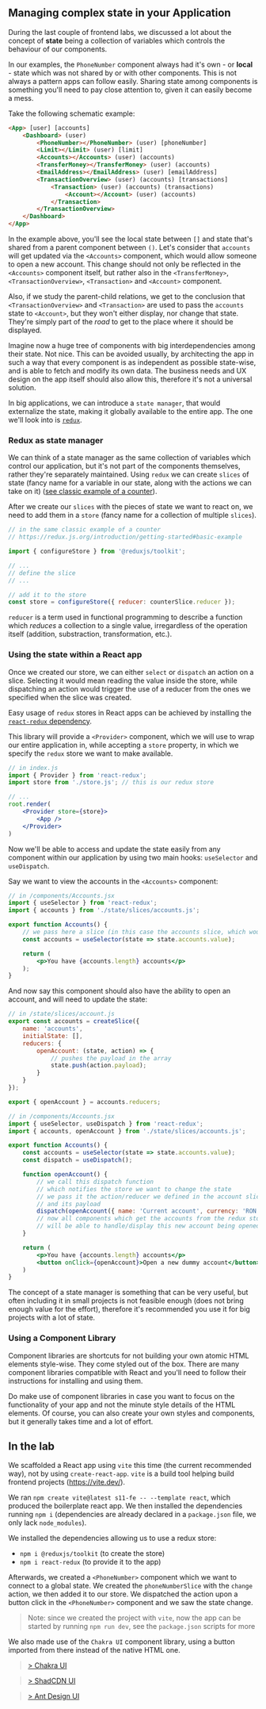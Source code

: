 ## Managing complex state in your Application

During the last couple of frontend labs, we discussed a lot about the concept of **state** being a collection of variables which controls the behaviour of our components.

In our examples, the `PhoneNumber` component always had it's own - or **local** - state which was not shared by or with other components. This is not always a pattern apps can follow easily. Sharing state among components is something you'll need to pay close attention to, given it can easily become a mess.

Take the following schematic example:
```html
<App> [user] [accounts]
    <Dashboard> (user)
        <PhoneNumber></PhoneNumber> (user) [phoneNumber]
        <Limit></Limit> (user) [limit]
        <Accounts></Accounts> (user) (accounts)
        <TransferMoney></TransferMoney> (user) (accounts)
        <EmailAddress></EmailAddress> (user) [emailAddress]
        <TransactionOverview> (user) (accounts) [transactions]
            <Transaction> (user) (accounts) (transactions)
                <Account></Account> (user) (accounts)
            </Transaction>
        </TransactionOverview>
    </Dashboard>
</App>
```

In the example above, you'll see the local state between `[]` and state that's shared from a parent component between `()`. Let's consider that `accounts` will get updated via the `<Accounts>` component, which would allow someone to open a new account. This change should not only be reflected in the `<Accounts>` component itself, but rather also in the `<TransferMoney>`, `<TransactionOverview>`, `<Transaction>` and `<Account>` component.

Also, if we study the parent-child relations, we get to the conclusion that `<TransactionOverview>` and `<Transaction>` are used to pass the `accounts` state to `<Account>`, but they won't either display, nor change that state. They're simply part of the *road* to get to the place where it should be displayed.

Imagine now a huge tree of components with big interdependencies among their state. Not nice. This can be avoided usually, by architecting the app in such a way that every component is as independent as possible state-wise, and is able to fetch and modify its own data. The business needs and UX design on the app itself should also allow this, therefore it's not a universal solution.

In big applications, we can introduce a `state manager`, that would externalize the state, making it globally available to the entire app. The one we'll look into is [`redux`](https://redux.js.org/).

### Redux as state manager

We can think of a state manager as the same collection of variables which control our application, but it's not part of the components themselves, rather they're separately maintained. Using `redux` we can create `slices` of state (fancy name for a variable in our state, along with the actions we can take on it) ([see classic example of a counter](https://redux.js.org/introduction/getting-started#basic-example)).

After we create our `slices` with the pieces of state we want to react on, we need to add them in a `store` (fancy name for a collection of multiple `slices`).

```js
// in the same classic example of a counter
// https://redux.js.org/introduction/getting-started#basic-example

import { configureStore } from '@reduxjs/toolkit';

// ...
// define the slice
// ...

// add it to the store
const store = configureStore({ reducer: counterSlice.reducer });
```

`reducer` is a term used in functional programming to describe a function which *reduces* a collection to a single value, irregardless of the operation itself (addition, substraction, transformation, etc.).

### Using the state within a React app

Once we created our store, we can either `select` or `dispatch` an action on a slice. Selecting it would mean reading the value inside the store, while dispatching an action would trigger the use of a reducer from the ones we specified when the slice was created. 

Easy usage of `redux` stores in React apps can be achieved by installing the [`react-redux` dependency](https://react-redux.js.org/).

This library will provide a `<Provider>` component, which we will use to wrap our entire application in, while accepting a `store` property, in which we specify the `redux` store we want to make available.

```jsx
// in index.js
import { Provider } from 'react-redux';
import store from './store.js'; // this is our redux store

// ...
root.render(
    <Provider store={store}>
        <App />
    </Provider>
)
```

Now we'll be able to access and update the state easily from any component within our application by using two main hooks: `useSelector` and `useDispatch`.

Say we want to view the accounts in the `<Accounts>` component:

```jsx
// in /components/Accounts.jsx
import { useSelector } from 'react-redux';
import { accounts } from './state/slices/accounts.js';

export function Accounts() {
    // we pass here a slice (in this case the accounts slice, which would hold an array in the `value` property)
    const accounts = useSelector(state => state.accounts.value);

    return (
        <p>You have {accounts.length} accounts</p>
    );
}
```

And now say this component should also have the ability to open an account, and will need to update the state:

```jsx
// in /state/slices/account.js
export const accounts = createSlice({
    name: 'accounts',
    initialState: [],
    reducers: {
        openAccount: (state, action) => {
            // pushes the payload in the array
            state.push(action.payload);
        }
    }
});

export { openAccount } = accounts.reducers;

// in /components/Accounts.jsx
import { useSelector, useDispatch } from 'react-redux';
import { accounts, openAccount } from './state/slices/accounts.js';

export function Accounts() {
    const accounts = useSelector(state => state.accounts.value);
    const dispatch = useDispatch();

    function openAccount() {
        // we call this dispatch function
        // which notifies the store we want to change the state
        // we pass it the action/reducer we defined in the account slice
        // and its payload
        dispatch(openAccount({ name: 'Current account', currency: 'RON' }));
        // now all components which get the accounts from the redux store
        // will be able to handle/display this new account being opened
    }

    return (
        <p>You have {accounts.length} accounts</p>
        <button onClick={openAccount}>Open a new dummy account</button>
    )
}
```
The concept of a state manager is something that can be very useful, but often including it in small projects is not feasible enough (does not bring enough value for the effort), therefore it's recommended you use it for big projects with a lot of state.

### Using a Component Library

Component libraries are shortcuts for not building your own atomic HTML elements style-wise. They come styled out of the box. There are many component libraries compatible with React and you'll need to follow their instructions for installing and using them.

Do make use of component libraries in case you want to focus on the functionality of your app and not the minute style details of the HTML elements. Of course, you can also create your own styles and components, but it generally takes time and a lot of effort.

## In the lab

We scaffolded a React app using `vite` this time (the current recommended way), not by using `create-react-app`. `vite` is a build tool helping build frontend projects (https://vite.dev/).

We ran `npm create vite@latest s11-fe -- --template react`, which produced the boilerplate react app. We then installed the dependencies running `npm i` (dependencies are already declared in a `package.json` file, we only lack `node_modules`).

We installed the dependencies allowing us to use a redux store:
- `npm i @reduxjs/toolkit` (to create the store)
- `npm i react-redux` (to provide it to the app)

Afterwards, we created a `<PhoneNumber>` component which we want to connect to a global state. We created the `phoneNumberSlice` with the `change` action, we then added it to our store. We dispatched the action upon a button click in the `<PhoneNumber>` component and we saw the state change.

> Note: since we created the project with `vite`, now the app can be started by running `npm run dev`, see the `package.json` scripts for more

We also made use of the `Chakra UI` component library, using a button imported from there instead of the native HTML one.

> [> Chakra UI](https://www.chakra-ui.com/)

> [> ShadCDN UI](https://ui.shadcn.com/)

> [> Ant Design UI](https://ant.design/)